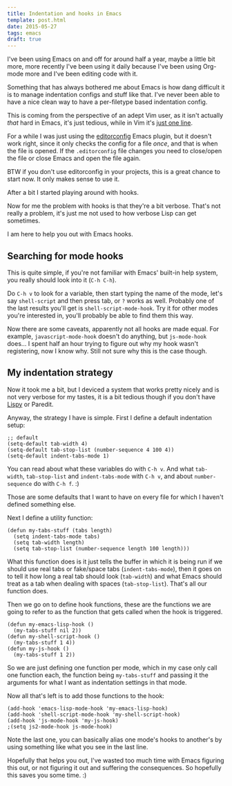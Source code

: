 ```yaml
---
title: Indentation and hooks in Emacs
template: post.html
date: 2015-05-27
tags: emacs
draft: true
---
```


I've been using Emacs on and off for around half a year, maybe a little bit
more, more recently I've been using it daily because I've been using Org-mode
more and I've been editing code with it.

Something that has always bothered me about Emacs is how dang difficult it is to
manage indentation configs and stuff like that.  I've never been able to have a
nice clean way to have a per-filetype based indentation config.

This is coming from the perspective of an adept Vim user, as it isn't actually
*that* hard in Emacs, it's just tedious, while in Vim it's [just one line][v].

[v]: http://stackoverflow.com/a/1562645

For a while I was just using the [editorconfig][ec] Emacs plugin, but it doesn't
work right, since it only checks the config for a file *once*, and that is when
the file is opened.  If the `.editorconfig` file changes you need to close/open
the file or close Emacs and open the file again.

[ec]: http://editorconfig.org/

BTW if you don't use editorconfig in your projects, this is a great chance to
start now.  It only makes sense to use it.

After a bit I started playing around with hooks.

Now for me the problem with hooks is that they're a bit verbose.  That's not
really a problem, it's just me not used to how verbose Lisp can get sometimes.

<!--
Another problem is that sometimes a mode doesn't offer a hook for some reason.
Those can be a bit annoying to deal with, also I had trouble finding what the
name of the hook is.
-->

I am here to help you out with Emacs hooks.

## Searching for mode hooks

This is quite simple, if you're not familiar with Emacs' built-in help system,
you really should look into it (`C-h C-h`).

Do `C-h v` to look for a variable, then start typing the name of the mode, let's
say `shell-script` and then press tab, or `?` works as well.  Probably one of
the last results you'll get is `shell-script-mode-hook`.  Try it for other modes
you're interested in, you'll probably be able to find them this way.

Now there are some caveats, apparently not all hooks are made equal.  For
example, `javascript-mode-hook` doesn't do anything, but `js-mode-hook` does...
I spent half an hour trying to figure out why my hook wasn't registering, now I
know why.  Still not sure why this is the case though.

## My indentation strategy

Now it took me a bit, but I deviced a system that works pretty nicely and is not
very verbose for my tastes, it is a bit tedious though if you don't have
[Lispy][l] or Paredit.

[l]: https://github.com/abo-abo/lispy

Anyway, the strategy I have is simple.  First I define a default indentation
setup:

``` elisp
;; default
(setq-default tab-width 4)
(setq-default tab-stop-list (number-sequence 4 100 4))
(setq-default indent-tabs-mode 1)
```

You can read about what these variables do with `C-h v`.  And what `tab-width`,
`tab-stop-list` and `indent-tabs-mode` with `C-h v`, and about `number-sequence`
do with `C-h f`. :)

Those are some defaults that I want to have on every file for which I haven't
defined something else.

Next I define a utility function:

``` elisp
(defun my-tabs-stuff (tabs length)
  (setq indent-tabs-mode tabs)
  (setq tab-width length)
  (setq tab-stop-list (number-sequence length 100 length)))
```

What this function does is it just tells the buffer in which it is being run if
we should use real tabs or fake/space tabs (`indent-tabs-mode`), then it goes on
to tell it how long a real tab should look (`tab-width`) and what Emacs should
treat as a tab when dealing with spaces (`tab-stop-list`).  That's all our
function does.

Then we go on to define hook functions, these are the functions we are going to
refer to as the function that gets called when the hook is triggered.

``` elisp
(defun my-emacs-lisp-hook ()
  (my-tabs-stuff nil 2))
(defun my-shell-script-hook ()
  (my-tabs-stuff 1 4))
(defun my-js-hook ()
  (my-tabs-stuff 1 2))
```

So we are just defining one function per mode, which in my case only call one
function each, the function being `my-tabs-stuff` and passing it the arguments
for what I want as indentation settings in that mode.

Now all that's left is to add those functions to the hook:

``` elisp
(add-hook 'emacs-lisp-mode-hook 'my-emacs-lisp-hook)
(add-hook 'shell-script-mode-hook 'my-shell-script-hook)
(add-hook 'js-mode-hook 'my-js-hook)
;(setq js2-mode-hook js-mode-hook)
```

Note the last one, you can basically alias one mode's hooks to another's by
using something like what you see in the last line.

Hopefully that helps you out, I've wasted too much time with Emacs figuring this
out, or not figuring it out and suffering the consequences.  So hopefully this
saves you some time. :)
